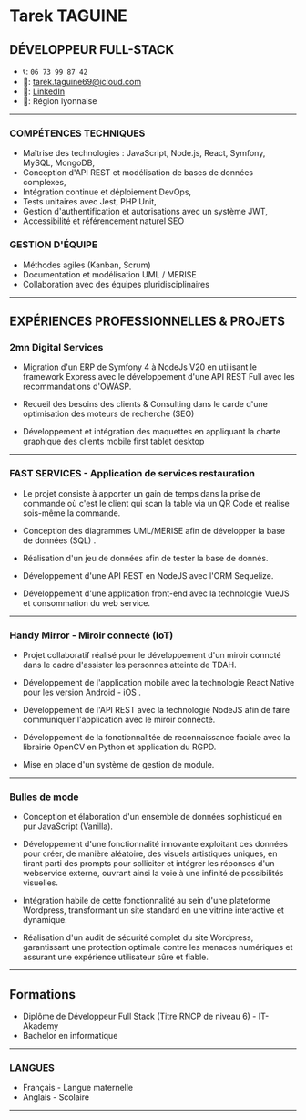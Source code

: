 # Tarek TAGUINE
## DÉVELOPPEUR FULL-STACK

- 📞: `06 73 99 87 42`
- 📧: [tarek.taguine69@icloud.com](mailto:tarek.taguine9@icloud.com)
- 🔗: [LinkedIn](https://www.linkedin.com/in/tarek-nordine-taguine/)
- 📍: Région lyonnaise

---

### COMPÉTENCES TECHNIQUES  
- Maîtrise des technologies : JavaScript, Node.js, React, Symfony, MySQL, MongoDB,
- Conception d'API REST et modélisation de bases de données complexes,
- Intégration continue et déploiement DevOps,
- Tests unitaires avec Jest, PHP Unit,
- Gestion d'authentification et autorisations avec un système JWT,
- Accessibilité et référencement naturel SEO

### GESTION D'ÉQUIPE 
- Méthodes agiles (Kanban, Scrum)
- Documentation et modélisation UML / MERISE
- Collaboration avec des équipes pluridisciplinaires

---

## EXPÉRIENCES PROFESSIONNELLES & PROJETS

### 2mn Digital Services

- Migration d'un ERP de Symfony 4 à NodeJs V20 en utilisant le framework Express avec le développement d'une API REST Full avec les recommandations d'OWASP.

- Recueil des besoins des clients & Consulting dans le carde d'une optimisation des moteurs de recherche (SEO)

- Développement et intégration des maquettes en appliquant la charte graphique des clients mobile first tablet desktop

---


### FAST SERVICES - Application de services restauration
- Le projet consiste à apporter un gain de temps dans la prise de commande où c'est le client qui scan la table via un QR Code et réalise sois-même la commande.
  
- Conception des diagrammes UML/MERISE afin de développer la base de données (SQL) .
  
- Réalisation d'un jeu de données afin de tester la base de donnés.
  
- Développement d'une API REST en NodeJS avec l'ORM Sequelize.
  
- Développement d'une application front-end avec la technologie VueJS et consommation du web service.

---

### Handy Mirror - Miroir connecté (IoT)
- Projet collaboratif réalisé pour le développement d'un miroir conncté dans le cadre d'assister les personnes atteinte de TDAH.
  
- Développement de l'application mobile avec la technologie React Native pour les version Android - iOS .
  
- Développement de l'API REST avec la technologie NodeJS afin de faire communiquer l'application avec le miroir connecté.
  
- Développement de la fonctionnalitée de reconnaissance faciale avec la librairie OpenCV en Python et application du RGPD.
  
- Mise en place d'un système de gestion de module.

---

### Bulles de mode 
- Conception et élaboration d'un ensemble de données sophistiqué en pur JavaScript (Vanilla).

- Développement d'une fonctionnalité innovante exploitant ces données pour créer, de manière aléatoire, des visuels artistiques uniques, en tirant parti des prompts pour solliciter et intégrer les réponses d'un webservice externe, ouvrant ainsi la voie à une infinité de possibilités visuelles.
  
- Intégration habile de cette fonctionnalité au sein d'une plateforme Wordpress, transformant un site standard en une vitrine interactive et dynamique.

- Réalisation d'un audit de sécurité complet du site Wordpress, garantissant une protection optimale contre les menaces numériques et assurant une expérience utilisateur sûre et fiable.

---

## Formations

- Diplôme de Développeur Full Stack (Titre RNCP de niveau 6) - IT-Akademy   
- Bachelor en informatique
---

### LANGUES
- Français - Langue maternelle
- Anglais - Scolaire

---
